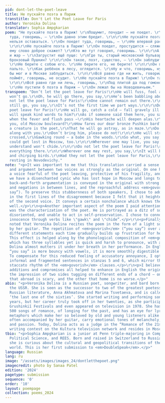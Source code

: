 ```yaml
---
pid: dont-let-the-poet-leave
title: Не пускайте поэта в Париж
transtitle: Don't Let the Poet Leave for Paris
author: Veronika Dolina
translator: Sophia Ampgkarian
poem: "Не пускайте поэта в Париж! \r\nПошумит, почудит — не поедет. \r\nОн поедет
  туда, говоришь, — \r\nОн давно этим бредит. \r\n\r\nНе пускайте поэта в Париж! \r\nТам
  нельзя оставаться. \r\nОн поедет туда, говоришь, — \r\nНе впервой расставаться.
  \r\n\r\nНе пускайте поэта в Париж! \r\nОн поедет, простудится — сляжет. \r\nКто
  ему слово доброе скажет? \r\nКто же тут говорил, говоришь. \r\n\r\nА пройдут лихорадка
  и жар — \r\nЗагрустит ещё пуще: \r\nГде ты, старый московский бульвар? \r\nКак там
  бронзовый Пушкин? \r\n\r\nОн такое, поэт, существо, — \r\nОн заблудится, как в лабиринте.
  \r\nНе берите с собою его. \r\nНе берите его, не берите! \r\n\r\nОн пойдёт, запахнувши
  пальто. \r\nКак ребёнок в лесу, оглядится. \r\nНу и что, говоришь, ну и что? \r\nОн
  бы мог и в Москве заблудиться. \r\n\r\nВсё равно где ни жить, говоришь. \r\nКто
  поймёт, говоришь, не осудит. \r\nНе пускайте поэта в Париж! \r\nОн там всё позабудет.
  \r\n\r\nВсё равно где ни лечь, говоришь, \r\nПод плитой да под гомоном птичьим.
  \r\nНе пустили б поэта в Париж — \r\nОн лежал бы на Новодевичьем."
transpoem: "Don’t let the poet leave for Paris!\r\nHe will fuss, fool around – but
  won’t go.\r\nOh, he will go there, you say,\r\nHe’s been babbling about it for ages.\r\n\r\nDo
  not let the poet leave for Paris!\r\nOne cannot remain out there.\r\nOh, he will
  still go, you say,\r\nIt’s not the first time we part ways.\r\n\r\nDo not let the
  poet leave for Paris!\r\nHe will go, catch a cold – fall gravely ill.\r\nThen who
  will speak kind words to him?\r\nAs if someone said them here, you say.\r\n\r\nAnd
  when the fever and flush pass –\r\nHis heartache will deepen alas.\r\nWhere are
  you, old Moscow boulevard?\r\nHow fares our dear bronze Pushkin bard?\r\n\r\nSuch
  a creature is the poet,\r\nThat he will go astray, as in maze.\r\nDo not bring him
  along with you.\r\nDon’t bring him, please do not!\r\n\r\nHe will stroll, overcoat
  crossed,\r\nGawking round – a babe in the woods.\r\nSo what, you say, so what?\r\nHe
  could get lost in Moscow, too.\r\n\r\nWherever one may live, you say,\r\nThey who
  understand won't chide.\r\n\r\nDo not let the poet leave for Paris!\r\nHe will forget
  everything there.\r\n\r\nWherever one may rest, you say,\r\nIt will be beneath tombstones
  and chirping birds.\r\nHad they not let the poet leave for Paris,\r\nHe would be
  resting in Novodevichy."
note: "<p>It was important to me that this translation carried a sense of conversation
  and argument between two voices as strongly as the original. On one hand, we have
  a voice fearful of the poet leaving, protective of his fragility, and on the other,
  we have a disenchanted cynic who has lost hope in Moscow and longs to go abroad.</p>\r\n<p>This
  back-and-forth argumentation is conveyed in the original with strong contradictions
  and negations in between lines, and the reproachful address <em>govorish</em> (“you
  say”). To preserve this stubbornness of both speakers, I chose to add the “oh” interjection
  in the first lines of the disagreement because I felt that it heightened the pessimism
  of the second voice. It conveys a certain nonchalance which knows the poet all too
  well.</p>\r\n<p>Another important aspect of the poem I paid attention to while translating
  was the characterization of the poet. He is portrayed as a ditz of sorts: hot-tempered,
  disoriented, and unable to act in self-preservation. I chose to connote this child-like
  innocence through verbs like \"gawk\" and \"chide”.</p>\r\n<p>Finally, it must be
  noted that Veronika Dolina recites the poem in the form of a light song, accompanied
  by her guitar. The repetition of <em>govorish</em> (“you say”) over and over with
  different statements each time gradually builds up frustration for her interlocutor.
  This effect is helped along by the phonological composition of <em>govorish</em>,
  which has three syllables yet is quick and harsh to pronounce, with a grating quality.
  Dolina almost mutters it under her breath in her performance. In English, however,
  “you say” is more bouncy with vowels, it is more smoothly digestible to the ear.
  To compensate for this reduced feeling of accusatory annoyance, I opted for more
  informal and fragmented sentences in stanzas 5 and 6, which mirror the hurried,
  staccato rhythm of the <em>govorish</em> clauses.</p>\r\n<p>I believe that these
  additions and compromises all helped to enhance in English the original’s emotionality,
  the impression of two sides tugging on different ends of a chord — one convinced
  that abroad is scary, and the other that home is no worse.</p>"
abio: "<p>Veronika Dolina is a Russian poet, songwriter, and bard born in 1956 in
  the USSR. She is seen as the successor to two of the greatest poetesses of twentieth-century
  Russian literature, Anna Akhmatova and Marina Tsvetaeva, and is called by her fans
  ‘the last one of the sixties’. She started writing and performing songs in her teenage
  years, but her career truly took off in her twenties, as she participated in the
  Grushinkiĭ Festivals and even appeared on television in 1978. She has written over
  500 songs of romance, of longing for the past, and has an eye for lyrically masterful
  metaphors which make her so beloved by old and young listeners alike. Her songs,
  often accompanied by her guitar, carry emotional tones of melancholy, liveliness,
  and passion. Today, Dolina acts as a judge in the “Romance of the 21st Century”
  writing contest on the Kultura television network and resides in Moscow.</p>"
tbio: "<p>Sophia Ampgkarian is a junior at Penn triple-majoring in Comparative Literature,
  Political Science, and REES. Born and raised in Switzerland to Russian parents,
  she is curious about the cultural and geopolitical transitions of the post-Socialist
  world. This is her first submission to <em>DoubleSpeak</em>.</p>"
language: Russian
lang: ru
image: "/assets/images/images_24/dontletthepoet.png"
imagecredit: photo by Sanaa Patel
edition: '2024'
pagetype: submission
sequence: '0'
order: '10'
layout: poempage
collection: poems_2024
---
```

